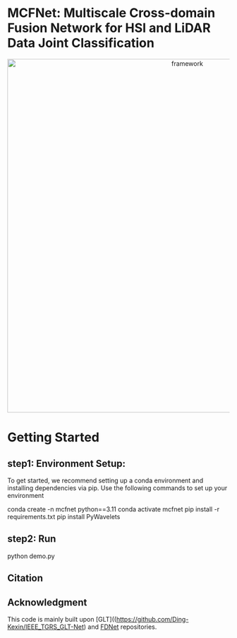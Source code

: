

# MCFNet: Multiscale Cross-domain Fusion Network for HSI and LiDAR Data Joint Classification


<div align="center">
    <img src="figures/MCFNet.png" alt="framework" width="800"/>
</div>


# Getting Started

## step1: Environment Setup:

To get started, we recommend setting up a conda environment and installing dependencies via pip. Use the following commands to set up your environment

conda create -n mcfnet python==3.11
conda activate mcfnet
pip install -r requirements.txt
pip install PyWavelets

## step2: Run
python demo.py

## Citation


## Acknowledgment

This code is mainly built upon [GLT]((https://github.com/Ding-Kexin/IEEE_TGRS_GLT-Net) and [FDNet](https://github.com/RSIP-NJUPT/FDNet.git) repositories.



